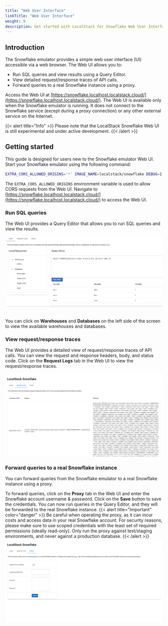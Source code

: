 ```yaml
---
title: "Web User Interface"
linkTitle: "Web User Interface"
weight: 9
description: Get started with LocalStack for Snowflake Web User Interface
---
```


## Introduction

The Snowflake emulator provides a simple web user interface (UI) accessible via a web browser. The Web UI allows you to:

* Run SQL queries and view results using a Query Editor.
* View detailed request/response traces of API calls.
* Forward queries to a real Snowflake instance using a proxy.

Access the Web UI at [https://snowflake.localhost.localstack.cloud/](https://snowflake.localhost.localstack.cloud/). The Web UI is available only when the Snowflake emulator is running. It does not connect to the Snowflake service (except during a proxy connection) or any other external service on the Internet.

{{< alert title="Info" >}}
Please note that the LocalStack Snowflake Web UI is still experimental and under active development.
{{< /alert >}}

## Getting started

This guide is designed for users new to the Snowflake emulator Web UI. Start your Snowflake emulator using the following command:

```bash
EXTRA_CORS_ALLOWED_ORIGINS='*' IMAGE_NAME=localstack/snowflake DEBUG=1 localstack start
```

The `EXTRA_CORS_ALLOWED_ORIGINS` environment variable is used to allow CORS requests from the Web UI. Navigate to [https://snowflake.localhost.localstack.cloud/](https://snowflake.localhost.localstack.cloud/) to access the Web UI.

### Run SQL queries

The Web UI provides a Query Editor that allows you to run SQL queries and view the results.

<img src="run-sql-queries-web-ui.png" alt="Running SQL queries" width="700"/>
<br><br>

You can click on **Warehouses** and **Databases** on the left side of the screen to view the available warehouses and databases.

### View request/response traces

The Web UI provides a detailed view of request/response traces of API calls. You can view the request and response headers, body, and status code. Click on the **Request Logs** tab in the Web UI to view the request/response traces.

<img src="request-logs-web-ui.png" alt="View request/response traces" width="700"/>

### Forward queries to a real Snowflake instance

You can forward queries from the Snowflake emulator to a real Snowflake instance using a proxy.

To forward queries, click on the **Proxy** tab in the Web UI and enter the Snowflake account username & password. Click on the **Save** button to save the credentials. You can now run queries in the Query Editor, and they will be forwarded to the real Snowflake instance.
{{< alert title="Important" color="danger" >}}
Be careful when operating the proxy, as it can incur costs and access data in your real Snowflake account. For security reasons, please make sure to use scoped credentials with the least set of required permissions (ideally read-only). Only run the proxy against test/staging environments, and never against a production database.
{{< /alert >}}
<img src="proxy-web-ui.png" alt="Forward queries to a real Snowflake instance" width="700"/>
